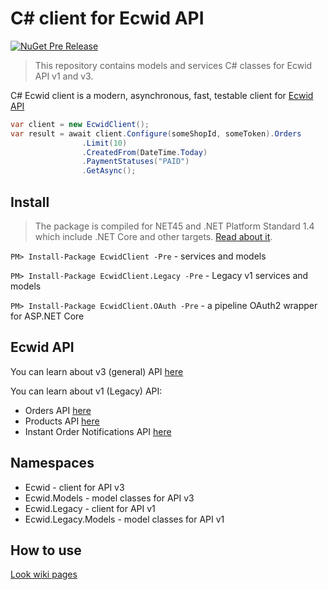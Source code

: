 # C# client for Ecwid API

[![NuGet Pre Release](https://img.shields.io/nuget/vpre/Ecwid.svg)](https://www.nuget.org/packages/EcwidClient/)
> This repository contains models and services C# classes for Ecwid API v1 and v3.

C# Ecwid client is a modern, asynchronous, fast, testable client for [Ecwid API](https://developers.ecwid.com/api-documentation)

```c#
var client = new EcwidClient();
var result = await client.Configure(someShopId, someToken).Orders
                .Limit(10)
                .CreatedFrom(DateTime.Today)
                .PaymentStatuses("PAID")
                .GetAsync();
```

## Install

> The package is compiled for NET45 and .NET Platform Standard 1.4 which include .NET Core and other targets. [Read about it](https://github.com/dotnet/corefx/blob/master/Documentation/architecture/net-platform-standard.md#mapping-the-net-platform-standard-to-platforms).

`PM> Install-Package EcwidClient -Pre` - services and models

`PM> Install-Package EcwidClient.Legacy -Pre` - Legacy v1 services and models

`PM> Install-Package EcwidClient.OAuth -Pre` - a pipeline OAuth2 wrapper for ASP.NET Core

## Ecwid API

You can learn about v3 (general) API [here](https://developers.ecwid.com/api-documentation)

You can learn about v1 (Legacy) API:

- Orders API [here](https://help.ecwid.com/customer/en/portal/articles/1166917-legacy-order-api)
- Products API [here](https://help.ecwid.com/customer/en/portal/articles/1163920-legacy-product-api)
- Instant Order Notifications API [here](https://help.ecwid.com/customer/en/portal/articles/1167200-instant-order-notifications-api)

## Namespaces

- Ecwid - client for API v3
- Ecwid.Models - model classes for API v3
- Ecwid.Legacy - client for API v1
- Ecwid.Legacy.Models - model classes for API v1

## How to use

[Look wiki pages](https://github.com/kroniak/extensions-ecwid/wiki)